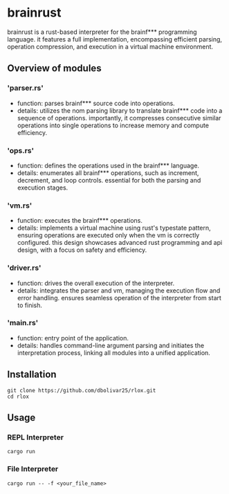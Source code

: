 # brainrust

brainrust is a rust-based interpreter for the brainf\*\*\* programming language.
it features a full implementation, encompassing efficient parsing, operation
compression, and execution in a virtual machine environment.

## Overview of modules

### 'parser.rs'

- function: parses brainf\*\*\* source code into operations.
- details: utilizes the nom parsing library to translate brainf\*\*\* code into
  a sequence of operations. importantly, it compresses consecutive similar
  operations into single operations to increase memory and compute efficiency.

### 'ops.rs'

- function: defines the operations used in the brainf\*\*\* language.
- details: enumerates all brainf\*\*\* operations, such as increment, decrement,
  and loop controls. essential for both the parsing and execution stages.

### 'vm.rs'

- function: executes the brainf\*\*\* operations.
- details: implements a virtual machine using rust's typestate pattern, ensuring
  operations are executed only when the vm is correctly configured. this design
  showcases advanced rust programming and api design, with a focus on safety and
  efficiency.

### 'driver.rs'

- function: drives the overall execution of the interpreter.
- details: integrates the parser and vm, managing the execution flow and error
  handling. ensures seamless operation of the interpreter from start to finish.

### 'main.rs'

- function: entry point of the application.
- details: handles command-line argument parsing and initiates the
  interpretation process, linking all modules into a unified application.

## Installation

```
git clone https://github.com/dbolivar25/rlox.git
cd rlox
```

## Usage

### REPL Interpreter

```
cargo run
```

### File Interpreter

```
cargo run -- -f <your_file_name>
```

